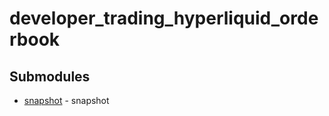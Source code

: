 # developer_trading_hyperliquid_orderbook

<!-- CUSTOM DOCS START -->

<!-- CUSTOM DOCS END -->

## Submodules
- [snapshot](snapshot/README.md) - snapshot

